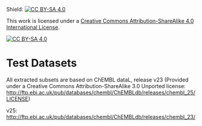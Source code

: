 Shield: [![CC BY-SA 4.0][cc-by-sa-shield]][cc-by-sa]

This work is licensed under a
[Creative Commons Attribution-ShareAlike 4.0 International License][cc-by-sa].

[![CC BY-SA 4.0][cc-by-sa-image]][cc-by-sa]

[cc-by-sa]: http://creativecommons.org/licenses/by-sa/4.0/
[cc-by-sa-image]: https://licensebuttons.net/l/by-sa/4.0/88x31.png
[cc-by-sa-shield]: https://img.shields.io/badge/License-CC%20BY--SA%204.0-lightgrey.svg



# Test Datasets 

All extracted subsets are based on ChEMBL dataL, release v23 (Provided under a Creative Commons Attribution-ShareAlike 3.0 Unported license: http://ftp.ebi.ac.uk/pub/databases/chembl/ChEMBLdb/releases/chembl_25/LICENSE)

v25: http://ftp.ebi.ac.uk/pub/databases/chembl/ChEMBLdb/releases/chembl_23/
